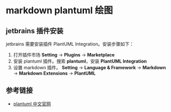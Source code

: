 # markdown plantuml 绘图

## jetbrains 插件安装

jetbrains 需要安装插件 PlantUML Integration。安装步骤如下：

1. 打开插件市场 **Setting** -> **Plugins** -> **Marketplace**
2. 安装 plantuml 插件。搜索 **plantuml**，安装 **PlantUML Integration**
3. 设置 markdown 插件。
   **Setting** -> **Language & Framework** -> **Markdown** -> **Markdown Extensions** -> **PlantUML**

## 参考链接

- [plantuml 中文官网](https://plantuml.com/zh/json)
